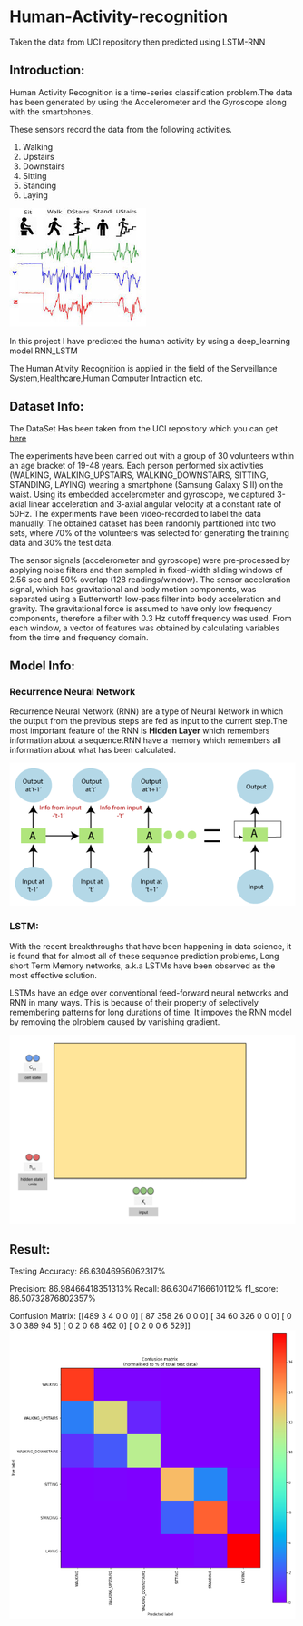 # Human-Activity-recognition
<p>Taken the data from UCI repository then predicted using LSTM-RNN</p>
<h2>Introduction:</h2>
<p>Human Activity Recognition is a time-series classification problem.The data has been generated by using the Accelerometer and the Gyroscope along with the smartphones.</p>
<p>These sensors record the data from the following activities.</p>
<ol>
  <li>Walking</li>
  <li>Upstairs</li>
  <li>Downstairs</li>
  <li>Sitting</li>
  <li>Standing</li>
  <li>Laying</li>
</ol>
  <img src="Images/har_pic.jpeg" alt="error loading image">
<p>In this project I have predicted the human activity by using a deep_learning model RNN_LSTM</p>
<p>The Human Ativity Recognition is applied in the field of the  Serveillance System,Healthcare,Human Computer Intraction etc.</p>
<h2> Dataset Info:</h2>
<p>The DataSet Has been taken from the UCI repository which you can get <a href="https://archive.ics.uci.edu/ml/datasets/human+activity+recognition+using+smartphones">here </a></p>
<p>The experiments have been carried out with a group of 30 volunteers within an age bracket of 19-48 years. Each person performed six activities (WALKING, WALKING_UPSTAIRS, WALKING_DOWNSTAIRS, SITTING, STANDING, LAYING) wearing a smartphone (Samsung Galaxy S II) on the waist. Using its embedded accelerometer and gyroscope, we captured 3-axial linear acceleration and 3-axial angular velocity at a constant rate of 50Hz. The experiments have been video-recorded to label the data manually. The obtained dataset has been randomly partitioned into two sets, where 70% of the volunteers was selected for generating the training data and 30% the test data.

The sensor signals (accelerometer and gyroscope) were pre-processed by applying noise filters and then sampled in fixed-width sliding windows of 2.56 sec and 50% overlap (128 readings/window). The sensor acceleration signal, which has gravitational and body motion components, was separated using a Butterworth low-pass filter into body acceleration and gravity. The gravitational force is assumed to have only low frequency components, therefore a filter with 0.3 Hz cutoff frequency was used. From each window, a vector of features was obtained by calculating variables from the time and frequency domain.</p>
<h2>Model Info:</h2>
<h3>Recurrence Neural Network</h3>
<p>Recurrence Neural Network (RNN) are a type of Neural Network in which the output from the previous steps are fed as input to the current step.The most important feature of the RNN is  <strong>Hidden Layer</strong> which remembers information about a sequence.RNN have a memory which remembers all information about what has been calculated.</p>
  <img src="Images/working-of-rnn-in-tensorflow3.png" alt="error loading image">
<h3>LSTM:</h3>
<p>With the recent breakthroughs that have been happening in data science, it is found that for almost all of these sequence prediction problems, Long short Term Memory networks, a.k.a LSTMs have been observed as the most effective solution.</p>

<p>LSTMs have an edge over conventional feed-forward neural networks and RNN in many ways. This is because of their property of selectively remembering patterns for long durations of time. It impoves the RNN model by removing the plroblem caused by vanishing gradient.</p>

 <img src="Images/lstm.gif" alt="error loading image">

<h2>Result:</h2>
Testing Accuracy: 86.63046956062317%

Precision: 86.98466418351313%
Recall: 86.63047166610112%
f1_score: 86.50732876802357%

Confusion Matrix:
[[489   3   4   0   0   0]
 [ 87 358  26   0   0   0]
 [ 34  60 326   0   0   0]
 [  0   3   0 389  94   5]
 [  0   2   0  68 462   0]
 [  0   2   0   0   6 529]]
  <img src="Images/HAR_result.png" alt="error loading image">
 
 
